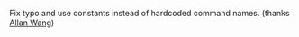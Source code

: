 Fix typo and use constants instead of hardcoded command names.
(thanks [Allan Wang](https://github.com/AllanWang))
